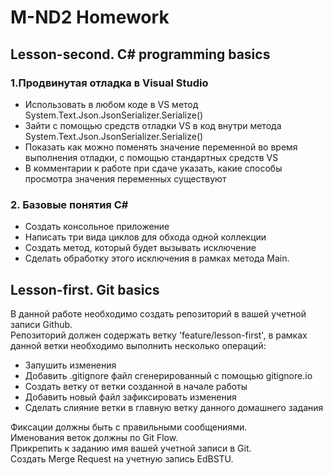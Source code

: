 # M-ND2 Homework

## Lesson-second. C# programming basics

### 1.Продвинутая отладка в Visual Studio
- Использовать в любом коде в VS метод System.Text.Json.JsonSerializer.Serialize()
- Зайти с помощью средств отладки VS в код внутри метода System.Text.Json.JsonSerializer.Serialize()
- Показать как можно поменять значение переменной во время выполнения отладки, с помощью стандартных средств VS
- В комментарии к работе при сдаче указать, какие способы просмотра значения переменных существуют

### 2. Базовые понятия C# 
- Создать консольное приложение 
- Написать три вида циклов для обхода одной коллекции
- Создать метод, который будет вызывать исключение
- Сделать обработку этого исключения в рамках метода Main.


## Lesson-first. Git basics

В данной работе необходимо создать репозиторий в вашей учетной записи Github.  
Репозиторий должен содержать ветку 'feature/lesson-first', в рамках данной ветки необходимо выполнить несколько операций:  
- Запушить изменения
- Добавить .gitignore файл сгенерированный с помощью gitignore.io
- Создать ветку от ветки созданной в начале работы
- Добавить новый файл зафиксировать изменения
- Сделать слияние ветки в главную ветку данного домашнего задания

Фиксации должны быть с правильными сообщениями.  
Именования веток должны по Git Flow.  
Прикрепить к заданию имя вашей учетной записи в Git.  
Cоздать Merge Request на учетную запись EdBSTU.
